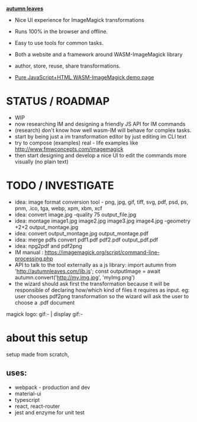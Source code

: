 **[autumn leaves](https://cancerberosgx.github.io/autumn-leaves/#/)**

 * Nice UI experience for ImageMagick transformations
 * Runs 100% in the browser and offline. 
 * Easy to use tools for common tasks. 
 * Both a website and a framework around WASM-ImageMagick library
 * author, store, reuse, share transformations. 

 * [Pure JavaScript+HTML WASM-ImageMagick demo page](https://cancerberosgx.github.io/autumn-leaves/test1.html)

# STATUS / ROADMAP

 * WIP
 * now researching IM and designing a friendly JS API for IM commands
 * (research) don't know how well wasm-IM will behave for complex tasks.
 * start by being just a im transformation editor by just editing im CLI text
 * try to compose (examples) real - life examples like http://www.fmwconcepts.com/imagemagick
 * then start designing and develop a nice UI to edit the commands more visually (no plain text)

# TODO / INVESTIGATE

 * idea: image format conversion tool - png, jpg, gif, tiff, svg, pdf, psd, ps, pnm, .ico, tga, webp, xpm, xbm, xcf
 * idea: convert image.jpg -quality 75 output_file.jpg
 * idea: montage image1.jpg image2.jpg image3.jpg image4.jpg -geometry +2+2 output_montage.jpg
 * idea: convert output_montage.jpg output_montage.pdf
 * idea: merge pdfs convert pdf1.pdf pdf2.pdf output_pdf.pdf
 * idea: npg2pdf and pdf2png
 * IM manual : https://imagemagick.org/script/command-line-processing.php
 * API to talk to the tool externally as a js library: import autumn from 'http://autumnleaves.com/lib.js'; const outputImage = await autumn.convert('http://my.img.jpg', 'myImg.png')
 * the wizard should ask first the transformation because it will be responsible of declaring how/which kind of files it requires as input. eg: user chooses pdf2png transformation so the wizard will ask the user to choose a .pdf document

magick logo: gif:- | display gif:-




# about this setup

setup made from scratch,

## uses: 

 * webpack - production and dev
 * material-ui
 * typescript 
 * react, react-router
 * jest and enzyme for unit test

